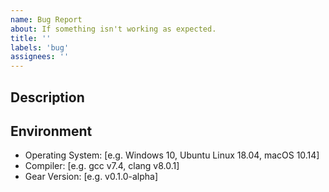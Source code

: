 ```yaml
---
name: Bug Report
about: If something isn't working as expected.
title: ''
labels: 'bug'
assignees: ''
---
```


<!---------------------- READ ME FIRST ----------------------
  Please do not delete this bug report template.
  If the template is deleted, then the issue will be closed.
  ----------------------------------------------------------->

## Description
<!-- A clear and concise description of the bug and the steps to reproduce it. -->
<!-- Provide code if applicable. -->

## Environment
 - Operating System: [e.g. Windows 10, Ubuntu Linux 18.04, macOS 10.14]
 - Compiler: [e.g. gcc v7.4, clang v8.0.1]
 - Gear Version: [e.g. v0.1.0-alpha]
